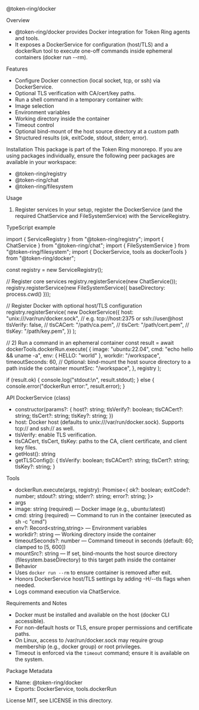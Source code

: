 @token-ring/docker

Overview

- @token-ring/docker provides Docker integration for Token Ring agents and tools.
- It exposes a DockerService for configuration (host/TLS) and a dockerRun tool to execute one-off commands inside
  ephemeral containers (docker run --rm).

Features

- Configure Docker connection (local socket, tcp, or ssh) via DockerService.
- Optional TLS verification with CA/cert/key paths.
- Run a shell command in a temporary container with:
- Image selection
- Environment variables
- Working directory inside the container
- Timeout control
- Optional bind-mount of the host source directory at a custom path
- Structured results (ok, exitCode, stdout, stderr, error).

Installation
This package is part of the Token Ring monorepo. If you are using packages individually, ensure the following peer
packages are available in your workspace:

- @token-ring/registry
- @token-ring/chat
- @token-ring/filesystem

Usage

1) Register services
   In your setup, register the DockerService (and the required ChatService and FileSystemService) with the
   ServiceRegistry.

TypeScript example

import { ServiceRegistry } from "@token-ring/registry";
import { ChatService } from "@token-ring/chat";
import { FileSystemService } from "@token-ring/filesystem";
import { DockerService, tools as dockerTools } from "@token-ring/docker";

const registry = new ServiceRegistry();

// Register core services
registry.registerService(new ChatService());
registry.registerService(new FileSystemService({ baseDirectory: process.cwd() }));

// Register Docker with optional host/TLS configuration
registry.registerService(
new DockerService({
host: "unix:///var/run/docker.sock", // e.g. tcp://host:2375 or ssh://user@host
tlsVerify: false,
// tlsCACert: "/path/ca.pem",
// tlsCert: "/path/cert.pem",
// tlsKey: "/path/key.pem",
})
);

// 2) Run a command in an ephemeral container
const result = await dockerTools.dockerRun.execute(
{
image: "ubuntu:22.04",
cmd: "echo hello && uname -a",
env: { HELLO: "world" },
workdir: "/workspace",
timeoutSeconds: 60,
// Optional: bind-mount the host source directory to a path inside the container
mountSrc: "/workspace",
},
registry
);

if (result.ok) {
console.log("stdout:\n", result.stdout);
} else {
console.error("dockerRun error:", result.error);
}

API
DockerService (class)

- constructor(params?: { host?: string; tlsVerify?: boolean; tlsCACert?: string; tlsCert?: string; tlsKey?: string; })
- host: Docker host (defaults to unix:///var/run/docker.sock). Supports tcp:// and ssh:// as well.
- tlsVerify: enable TLS verification.
- tlsCACert, tlsCert, tlsKey: paths to the CA, client certificate, and client key files.
- getHost(): string
- getTLSConfig(): { tlsVerify: boolean; tlsCACert?: string; tlsCert?: string; tlsKey?: string; }

Tools

- dockerRun.execute(args, registry): Promise<{ ok?: boolean; exitCode?: number; stdout?: string; stderr?: string;
  error?: string; }>
- args
- image: string (required) — Docker image (e.g., ubuntu:latest)
- cmd: string (required) — Command to run in the container (executed as sh -c "cmd")
- env?: Record<string,string> — Environment variables
- workdir?: string — Working directory inside the container
- timeoutSeconds?: number — Command timeout in seconds (default: 60; clamped to [5, 600])
- mountSrc?: string — If set, bind-mounts the host source directory (filesystem.baseDirectory) to this target path
  inside the container
- Behavior
- Uses `docker run --rm` to ensure container is removed after exit.
- Honors DockerService host/TLS settings by adding -H/--tls flags when needed.
- Logs command execution via ChatService.

Requirements and Notes

- Docker must be installed and available on the host (docker CLI accessible).
- For non-default hosts or TLS, ensure proper permissions and certificate paths.
- On Linux, access to /var/run/docker.sock may require group membership (e.g., docker group) or root privileges.
- Timeout is enforced via the `timeout` command; ensure it is available on the system.

Package Metadata

- Name: @token-ring/docker
- Exports: DockerService, tools.dockerRun

License
MIT, see LICENSE in this directory.
